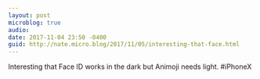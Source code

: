 ```yaml
---
layout: post
microblog: true
audio: 
date: 2017-11-04 23:50 -0400
guid: http://nate.micro.blog/2017/11/05/interesting-that-face.html
---
```

Interesting that Face ID works in the dark but Animoji needs light. #iPhoneX
